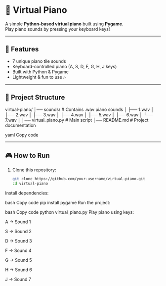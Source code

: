 # 🎹 Virtual Piano

A simple **Python-based virtual piano** built using **Pygame**.  
Play piano sounds by pressing your keyboard keys!  

---

## 🚀 Features
- 7 unique piano tile sounds  
- Keyboard-controlled piano (A, S, D, F, G, H, J keys)  
- Built with Python & Pygame  
- Lightweight & fun to use 🎶  

---

## 📂 Project Structure
virtual-piano/
│── sounds/ # Contains .wav piano sounds
│ ├── 1.wav
│ ├── 2.wav
│ ├── 3.wav
│ ├── 4.wav
│ ├── 5.wav
│ ├── 6.wav
│ └── 7.wav
│
│── virtual_piano.py # Main script
│── README.md # Project documentation

yaml
Copy code

---

## 🎮 How to Run
1. Clone this repository:
   ```bash
   git clone https://github.com/your-username/virtual-piano.git
   cd virtual-piano
Install dependencies:

bash
Copy code
pip install pygame
Run the project:

bash
Copy code
python virtual_piano.py
Play piano using keys:

A → Sound 1

S → Sound 2

D → Sound 3

F → Sound 4

G → Sound 5

H → Sound 6

J → Sound 7

